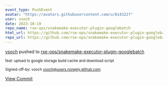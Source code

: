 ```yaml
---
event_type: PushEvent
avatar: "https://avatars.githubusercontent.com/u/814322?"
user: vsoch
date: 2023-10-19
repo_name: rse-ops/snakemake-executor-plugin-googlebatch
html_url: https://github.com/rse-ops/snakemake-executor-plugin-googlebatch/commit/6c8cdbd7e84e244aeff199bbf8542d2f2633fe38
repo_url: https://github.com/rse-ops/snakemake-executor-plugin-googlebatch
---
```


<a href='https://github.com/vsoch' target='_blank'>vsoch</a> pushed to <a href='https://github.com/rse-ops/snakemake-executor-plugin-googlebatch' target='_blank'>rse-ops/snakemake-executor-plugin-googlebatch</a>

<small>feat: upload to google storage build cache and download script

Signed-off-by: vsoch <vsoch@users.noreply.github.com></small>

<a href='https://github.com/rse-ops/snakemake-executor-plugin-googlebatch/commit/6c8cdbd7e84e244aeff199bbf8542d2f2633fe38' target='_blank'>View Commit</a>